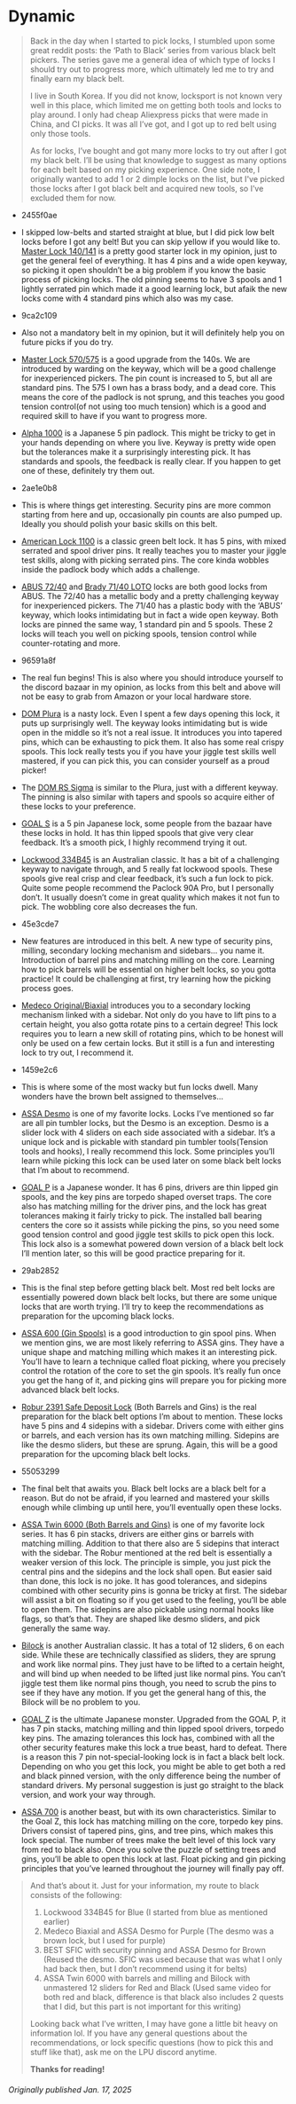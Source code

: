 # Dynamic

>Back in the day when I started to pick locks, I stumbled upon some great reddit posts: the ‘Path to Black’ series from various black belt pickers. The series gave me a general idea of which type of locks I should try out to progress more, which ultimately led me to try and finally earn my black belt.
>
>I live in South Korea. If you did not know, locksport is not known very well in this place, which limited me on getting both tools and locks to play around. I only had cheap Aliexpress picks that were made in China, and CI picks. It was all I’ve got, and I got up to red belt using only those tools.
>
>As for locks, I’ve bought and got many more locks to try out after I got my black belt. I’ll be using that knowledge to suggest as many options for each belt based on my picking experience. One side note, I originally wanted to add 1 or 2 dimple locks on the list, but I've picked those locks after I got black belt and acquired new tools, so I’ve excluded them for now.

- 2455f0ae
- I skipped low-belts and started straight at blue, but I did pick low belt locks before I got any belt! But you can skip yellow if you would like to. [Master Lock 140/141](/#/locks?id=2455f0ae) is a pretty good starter lock in my opinion, just to get the general feel of everything. It has 4 pins and a wide open keyway, so picking it open shouldn’t be a big problem if you know the basic process of picking locks. The old pinning seems to have 3 spools and 1 lightly serrated pin which made it a good learning lock, but afaik the new locks come with 4 standard pins which also was my case.

- 9ca2c109
- Also not a mandatory belt in my opinion, but it will definitely help you on future picks if you do try.
- [Master Lock 570/575](/#/locks?id=9ca2c109&name=Master_Lock_570_575_576) is a good upgrade from the 140s. We are introduced by warding on the keyway, which will be a good challenge for inexperienced pickers. The pin count is increased to 5, but all are standard pins. The 575 I own has a brass body, and a dead core. This means the core of the padlock is not sprung, and this teaches you good tension control(of not using too much tension) which is a good and required skill to have if you want to progress more.
- [Alpha 1000](/#/locks?id=bac43ba7&name=ALPHA_1000) is a Japanese 5 pin padlock. This might be tricky to get in your hands depending on where you live. Keyway is pretty wide open but the tolerances make it a surprisingly interesting pick. It has standards and spools, the feedback is really clear. If you happen to get one of these, definitely try them out.

- 2ae1e0b8
- This is where things get interesting. Security pins are more common starting from here and up, occasionally pin counts are also pumped up. Ideally you should polish your basic skills on this belt.
- [American Lock 1100](/#/locks?id=2ae1e0b8&name=American_Lock_1100___A1100) is a classic green belt lock. It has 5 pins, with mixed serrated and spool driver pins. It really teaches you to master your jiggle test skills, along with picking serrated pins. The core kinda wobbles inside the padlock body which adds a challenge.
- [ABUS 72/40](/#/locks?id=74a00ae3&name=ABUS_72_40) and [Brady 71/40 LOTO](/#/locks?id=9da8ebe0&name=ABUS_Brady_71_40_LOTO_Lock_Out_Tag_Out) locks are both good locks from ABUS. The 72/40 has a metallic body and a pretty challenging keyway for inexperienced pickers. The 71/40 has a plastic body with the ‘ABUS’ keyway, which looks intimidating but in fact a wide open keyway. Both locks are pinned the same way, 1 standard pin and 5 spools. These 2 locks will teach you well on picking spools, tension control while counter-rotating and more.

- 96591a8f
- The real fun begins! This is also where you should introduce yourself to the discord bazaar in my opinion, as locks from this belt and above will not be easy to grab from Amazon or your local hardware store.
- [DOM Plura](/#/locks?id=96591a8f&name=DOM_Plura) is a nasty lock. Even I spent a few days opening this lock, it puts up surprisingly well. The keyway looks intimidating but is wide open in the middle so it’s not a real issue. It introduces you into tapered pins, which can be exhausting to pick them. It also has some real crispy spools. This lock really tests you if you have your jiggle test skills well mastered, if you can pick this, you can consider yourself as a proud picker!
- The [DOM RS Sigma](/#/locks?id=1dd28bf9&name=DOM_RS_Sigma) is similar to the Plura, just with a different keyway. The pinning is also similar with tapers and spools so acquire either of these locks to your preference.
- [GOAL S](/#/locks?id=959a6b9d&name=GOAL_S) is a 5 pin Japanese lock, some people from the bazaar have these locks in hold. It has thin lipped spools that give very clear feedback. It’s a smooth pick, I highly recommend trying it out.
- [Lockwood 334B45](/#/locks?id=331c9d36&name=Lockwood_334B45_356S63_214A40_215A40_270S70) is an Australian classic. It has a bit of a challenging keyway to navigate through, and 5 really fat lockwood spools. These spools give real crisp and clear feedback, it’s such a fun lock to pick. Quite some people recommend the Paclock 90A Pro, but I personally don’t. It usually doesn’t come in great quality which makes it not fun to pick. The wobbling core also decreases the fun.

- 45e3cde7
- New features are introduced in this belt. A new type of security pins, milling, secondary locking mechanism and sidebars... you name it. Introduction of barrel pins and matching milling on the core. Learning how to pick barrels will be essential on higher belt locks, so you gotta practice! It could be challenging at first, try learning how the picking process goes.
- [Medeco Original/Biaxial](/#/locks?id=826c31e0&name=Medeco_Original_Biaxial_M3) introduces you to a secondary locking mechanism linked with a sidebar. Not only do you have to lift pins to a certain height, you also gotta rotate pins to a certain degree! This lock requires you to learn a new skill of rotating pins, which to be honest will only be used on a few certain locks. But it still is a fun and interesting lock to try out, I recommend it.

- 1459e2c6
- This is where some of the most wacky but fun locks dwell. Many wonders have the brown belt assigned to themselves…
- [ASSA Desmo](/#/locks?id=1459e2c6&name=ASSA_Desmo) is one of my favorite locks. Locks I’ve mentioned so far are all pin tumbler locks, but the Desmo is an exception. Desmo is a slider lock with 4 sliders on each side associated with a sidebar. It’s a unique lock and is pickable with standard pin tumbler tools(Tension tools and hooks), I really recommend this lock. Some principles you’ll learn while picking this lock can be used later on some black belt locks that I’m about to recommend.
- [GOAL P](/#/locks?id=a1233156&name=GOAL_P) is a Japanese wonder. It has 6 pins, drivers are thin lipped gin spools, and the key pins are torpedo shaped overset traps. The core also has matching milling for the driver pins, and the lock has great tolerances making it fairly tricky to pick. The installed ball bearing centers the core so it assists while picking the pins, so you need some good tension control and good jiggle test skills to pick open this lock. This lock also is a somewhat powered down version of a black belt lock I’ll mention later, so this will be good practice preparing for it.

- 29ab2852
- This is the final step before getting black belt. Most red belt locks are essentially powered down black belt locks, but there are some unique locks that are worth trying. I’ll try to keep the recommendations as preparation for the upcoming black locks.
- [ASSA 600 (Gin Spools)](/#/locks?id=29ab2852&name=ASSA_600___Ruko_600) is a good introduction to gin spool pins. When we mention gins, we are most likely referring to ASSA gins. They have a unique shape and matching milling which makes it an interesting pick. You’ll have to learn a technique called float picking, where you precisely control the rotation of the core to set the gin spools. It’s really fun once you get the hang of it, and picking gins will prepare you for picking more advanced black belt locks.
- [Robur 2391 Safe Deposit Lock](/#/locks?id=9da7a5f2&name=Robur_2391_Safe_Deposit_Lock) (Both Barrels and Gins) is the real preparation for the black belt options I’m about to mention. These locks have 5 pins and 4 sidepins with a sidebar. Drivers come with either gins or barrels, and each version has its own matching milling. Sidepins are like the desmo sliders, but these are sprung. Again, this will be a good preparation for the upcoming black belt locks.

- 55053299
- The final belt that awaits you. Black belt locks are a black belt for a reason. But do not be afraid, if you learned and mastered your skills enough while climbing up until here, you’ll eventually open these locks.
- [ASSA Twin 6000 (Both Barrels and Gins)](/#/locks?id=55053299&name=ASSA_Twin_Exclusive_Twin_6000) is one of my favorite lock series. It has 6 pin stacks, drivers are either gins or barrels with matching milling. Addition to that there also are 5 sidepins that interact with the sidebar. The Robur mentioned at the red belt is essentially a weaker version of this lock. The principle is simple, you just pick the central pins and the sidepins and the lock shall open. But easier said than done, this lock is no joke. It has good tolerances, and sidepins combined with other security pins is gonna be tricky at first. The sidebar will assist a bit on floating so if you get used to the feeling, you’ll be able to open them. The sidepins are also pickable using normal hooks like flags, so that’s that. They are shaped like desmo sliders, and pick generally the same way.
- [Bilock](/#/locks?id=e3058619&name=Australian_Lock_Co_BiLock) is another Australian classic. It has a total of 12 sliders, 6 on each side. While these are technically classified as sliders, they are sprung and work like normal pins. They just have to be lifted to a certain height, and will bind up when needed to be lifted just like normal pins. You can’t jiggle test them like normal pins though, you need to scrub the pins to see if they have any motion. If you get the general hang of this, the Bilock will be no problem to you.
- [GOAL Z](/#/locks?id=5103e650&name=GOAL_Z) is the ultimate Japanese monster. Upgraded from the GOAL P, it has 7 pin stacks, matching milling and thin lipped spool drivers, torpedo key pins. The amazing tolerances this lock has, combined with all the other security features make this lock a true beast, hard to defeat. There is a reason this 7 pin not-special-looking lock is in fact a black belt lock. Depending on who you get this lock, you might be able to get both a red and black pinned version, with the only difference being the number of standard drivers. My personal suggestion is just go straight to the black version, and work your way through.
- [ASSA 700](/#/locks?id=f133510b&name=ASSA_700) is another beast, but with its own characteristics. Similar to the Goal Z, this lock has matching milling on the core, torpedo key pins. Drivers consist of tapered pins, gins, and tree pins, which makes this lock special. The number of trees make the belt level of this lock vary from red to black also. Once you solve the puzzle of setting trees and gins, you’ll be able to open this lock at last. Float picking and gin picking principles that you’ve learned throughout the journey will finally pay off.

>And that’s about it. Just for your information, my route to black consists of the following:
>1. Lockwood 334B45 for Blue (I started from blue as mentioned earlier)
>2. Medeco Biaxial and ASSA Desmo for Purple (The desmo was a brown lock, but I used for purple)
>3. BEST SFIC with security pinning and ASSA Desmo for Brown (Reused the desmo. SFIC was used because that was what I only had back then, but I don’t recommend using it for belts)
>4. ASSA Twin 6000 with barrels and milling and Bilock with unmastered 12 sliders for Red and Black (Used same video for both red and black, difference is that black also includes 2 quests that I did, but this part is not important for this writing)
>
>Looking back what I’ve written, I may have gone a little bit heavy on information lol. If you have any general questions about the recommendations, or lock specific questions (how to pick this and stuff like that), ask me on the LPU discord anytime.
>
>**Thanks for reading!**

###### *Originally published Jan. 17, 2025*
